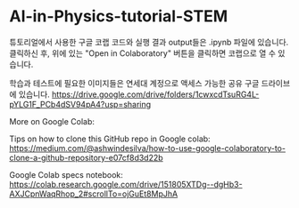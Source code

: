 # AI-in-Physics-tutorial-STEM

튜토리얼에서 사용한 구글 코랩 코드와 실행 결과 output들은 .ipynb 파일에 있습니다. 
클릭하신 후, 위에 있는 "Open in Colaboratory" 버튼을 클릭하면 코랩으로 열 수 있습니다.

학습과 테스트에 필요한 이미지들은 연세대 계정으로 액세스 가능한 공유 구글 드라이브에 있습니다.
https://drive.google.com/drive/folders/1cwxcdTsuRG4L-pYLG1F_PCb4dSV94pA4?usp=sharing






More on Google Colab:

Tips on how to clone this GitHub repo in Google colab:
https://medium.com/@ashwindesilva/how-to-use-google-colaboratory-to-clone-a-github-repository-e07cf8d3d22b

Google Colab specs notebook:
https://colab.research.google.com/drive/151805XTDg--dgHb3-AXJCpnWaqRhop_2#scrollTo=ojGuEt8MpJhA
